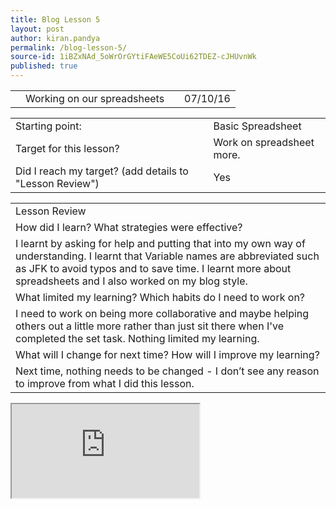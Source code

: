 ```yaml
---
title: Blog Lesson 5
layout: post
author: kiran.pandya
permalink: /blog-lesson-5/
source-id: 1iBZxNAd_5oWrOrGYtiFAeWE5CoUi62TDEZ-cJHUvnWk
published: true
---
```

<table>
  <tr>
    <td></td>
    <td>Working on our spreadsheets</td>
    <td></td>
    <td>07/10/16</td>
  </tr>
</table>


<table>
  <tr>
    <td>Starting point:</td>
    <td>Basic Spreadsheet</td>
  </tr>
  <tr>
    <td>Target for this lesson?</td>
    <td>Work on spreadsheet more.</td>
  </tr>
  <tr>
    <td>Did I reach my target? 
(add details to "Lesson Review")</td>
    <td> Yes</td>
  </tr>
</table>


<table>
  <tr>
    <td>Lesson Review</td>
  </tr>
  <tr>
    <td>How did I learn? What strategies were effective? </td>
  </tr>
  <tr>
    <td>I learnt by asking for help and putting that into my own way of understanding. I learnt that Variable names are abbreviated such as JFK to avoid typos and to save time. I learnt more about spreadsheets and I also worked on my blog style.</td>
  </tr>
  <tr>
    <td>What limited my learning? Which habits do I need to work on? </td>
  </tr>
  <tr>
    <td>I need to work on being more collaborative and maybe helping others out a little more rather than just sit there when I've completed the set task. Nothing limited my learning.</td>
  </tr>
  <tr>
    <td>What will I change for next time? How will I improve my learning?</td>
  </tr>
  <tr>
    <td>Next time, nothing needs to be changed - I don’t see any reason to improve from what I did this lesson.</td>
  </tr>
</table>

<iframe src="https://docs.google.com/spreadsheets/d/1rUHE33f3A6Wa1oZahmbB-ssNr07sVvyTt2PA3-tdBxw/pubhtml?widget=true&amp;headers=false"></iframe>
<iframe; width: 70px;>

